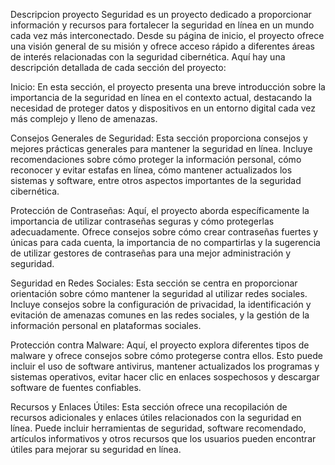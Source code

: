 Descripcion proyecto
Seguridad es un proyecto dedicado a proporcionar información y recursos para fortalecer la seguridad en línea en un mundo cada vez más interconectado. Desde su página de inicio, el proyecto ofrece una visión general de su misión y ofrece acceso rápido a diferentes áreas de interés relacionadas con la seguridad cibernética. Aquí hay una descripción detallada de cada sección del proyecto:

Inicio:
En esta sección, el proyecto presenta una breve introducción sobre la importancia de la seguridad en línea en el contexto actual, destacando la necesidad de proteger datos y dispositivos en un entorno digital cada vez más complejo y lleno de amenazas.

Consejos Generales de Seguridad:
Esta sección proporciona consejos y mejores prácticas generales para mantener la seguridad en línea. Incluye recomendaciones sobre cómo proteger la información personal, cómo reconocer y evitar estafas en línea, cómo mantener actualizados los sistemas y software, entre otros aspectos importantes de la seguridad cibernética.

Protección de Contraseñas:
Aquí, el proyecto aborda específicamente la importancia de utilizar contraseñas seguras y cómo protegerlas adecuadamente. Ofrece consejos sobre cómo crear contraseñas fuertes y únicas para cada cuenta, la importancia de no compartirlas y la sugerencia de utilizar gestores de contraseñas para una mejor administración y seguridad.

Seguridad en Redes Sociales:
Esta sección se centra en proporcionar orientación sobre cómo mantener la seguridad al utilizar redes sociales. Incluye consejos sobre la configuración de privacidad, la identificación y evitación de amenazas comunes en las redes sociales, y la gestión de la información personal en plataformas sociales.

Protección contra Malware:
Aquí, el proyecto explora diferentes tipos de malware y ofrece consejos sobre cómo protegerse contra ellos. Esto puede incluir el uso de software antivirus, mantener actualizados los programas y sistemas operativos, evitar hacer clic en enlaces sospechosos y descargar software de fuentes confiables.

Recursos y Enlaces Útiles:
Esta sección ofrece una recopilación de recursos adicionales y enlaces útiles relacionados con la seguridad en línea. Puede incluir herramientas de seguridad, software recomendado, artículos informativos y otros recursos que los usuarios pueden encontrar útiles para mejorar su seguridad en línea.
